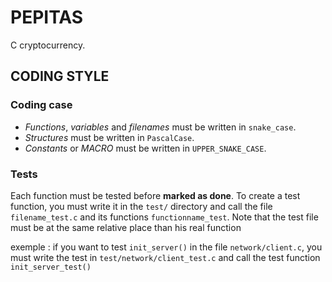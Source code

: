 # PEPITAS
C cryptocurrency.

## CODING STYLE
### Coding case
- *Functions*, *variables* and *filenames* must be written in `snake_case`.
- *Structures* must be written in `PascalCase`.
- *Constants* or *MACRO* must be written in `UPPER_SNAKE_CASE`.

### Tests
Each function must be tested before **marked as done**. To create a test function, you must write it in the `test/` directory and call the file `filename_test.c` and its functions `functionname_test`. Note that the test file must be at the same relative place than his real function

exemple : if you want to test `init_server()` in the file `network/client.c`, you must write the test in `test/network/client_test.c` and call the test function `init_server_test()`